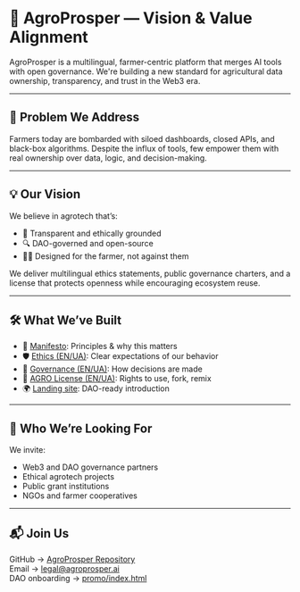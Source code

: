 # 🌾 AgroProsper — Vision & Value Alignment

AgroProsper is a multilingual, farmer-centric platform that merges AI tools with open governance. We're building a new standard for agricultural data ownership, transparency, and trust in the Web3 era.

---

## 🎯 Problem We Address

Farmers today are bombarded with siloed dashboards, closed APIs, and black-box algorithms. Despite the influx of tools, few empower them with real ownership over data, logic, and decision-making.

---

## 💡 Our Vision

We believe in agrotech that’s:

- 🧭 Transparent and ethically grounded  
- 🔍 DAO-governed and open-source  
- 🧑‍🌾 Designed for the farmer, not against them

We deliver multilingual ethics statements, public governance charters, and a license that protects openness while encouraging ecosystem reuse.

---

## 🛠 What We’ve Built

- 📘 [Manifesto](manifesto.md): Principles & why this matters  
- 🛡 [Ethics (EN/UA)](ethics.en.md): Clear expectations of our behavior  
- 🧭 [Governance (EN/UA)](governance.en.md): How decisions are made  
- 🔐 [AGRO License (EN/UA)](../AGRO-LICENSE.en.txt): Rights to use, fork, remix  
- 🌍 [Landing site](../promo/index.html): DAO-ready introduction

---

## 🤝 Who We’re Looking For

We invite:

- Web3 and DAO governance partners  
- Ethical agrotech projects  
- Public grant institutions  
- NGOs and farmer cooperatives

---

## 📬 Join Us

GitHub → [AgroProsper Repository](https://github.com/SerghiiLimborskyi/AgroProsper)  
Email → legal@agroprosper.ai  
DAO onboarding → [promo/index.html](../promo/index.html)
